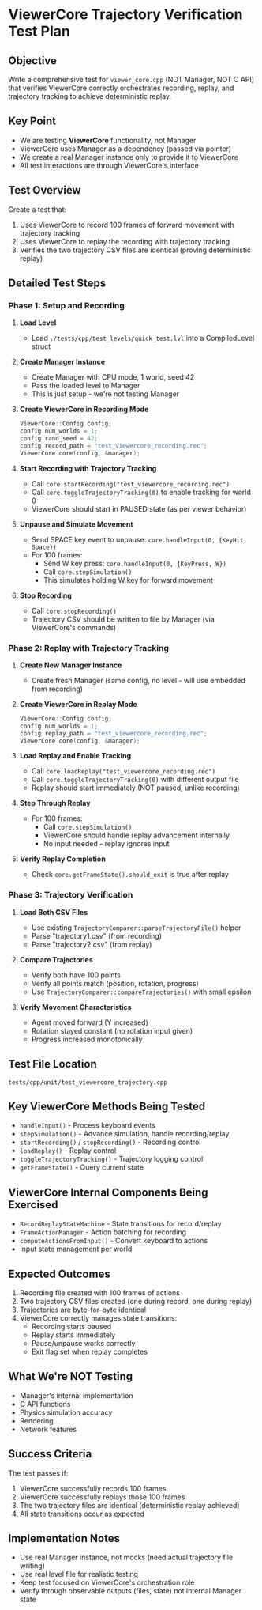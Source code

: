 # ViewerCore Trajectory Verification Test Plan

## Objective
Write a comprehensive test for `viewer_core.cpp` (NOT Manager, NOT C API) that verifies ViewerCore correctly orchestrates recording, replay, and trajectory tracking to achieve deterministic replay.

## Key Point
- We are testing **ViewerCore** functionality, not Manager
- ViewerCore uses Manager as a dependency (passed via pointer)
- We create a real Manager instance only to provide it to ViewerCore
- All test interactions are through ViewerCore's interface

## Test Overview
Create a test that:
1. Uses ViewerCore to record 100 frames of forward movement with trajectory tracking
2. Uses ViewerCore to replay the recording with trajectory tracking
3. Verifies the two trajectory CSV files are identical (proving deterministic replay)

## Detailed Test Steps

### Phase 1: Setup and Recording
1. **Load Level**
   - Load `./tests/cpp/test_levels/quick_test.lvl` into a CompiledLevel struct
   
2. **Create Manager Instance**
   - Create Manager with CPU mode, 1 world, seed 42
   - Pass the loaded level to Manager
   - This is just setup - we're not testing Manager
   
3. **Create ViewerCore in Recording Mode**
   ```cpp
   ViewerCore::Config config;
   config.num_worlds = 1;
   config.rand_seed = 42;
   config.record_path = "test_viewercore_recording.rec";
   ViewerCore core(config, &manager);
   ```
   
4. **Start Recording with Trajectory Tracking**
   - Call `core.startRecording("test_viewercore_recording.rec")`
   - Call `core.toggleTrajectoryTracking(0)` to enable tracking for world 0
   - ViewerCore should start in PAUSED state (as per viewer behavior)
   
5. **Unpause and Simulate Movement**
   - Send SPACE key event to unpause: `core.handleInput(0, {KeyHit, Space})`
   - For 100 frames:
     - Send W key press: `core.handleInput(0, {KeyPress, W})`
     - Call `core.stepSimulation()`
     - This simulates holding W key for forward movement
   
6. **Stop Recording**
   - Call `core.stopRecording()`
   - Trajectory CSV should be written to file by Manager (via ViewerCore's commands)

### Phase 2: Replay with Trajectory Tracking
1. **Create New Manager Instance**
   - Create fresh Manager (same config, no level - will use embedded from recording)
   
2. **Create ViewerCore in Replay Mode**
   ```cpp
   ViewerCore::Config config;
   config.num_worlds = 1;
   config.replay_path = "test_viewercore_recording.rec";
   ViewerCore core(config, &manager);
   ```
   
3. **Load Replay and Enable Tracking**
   - Call `core.loadReplay("test_viewercore_recording.rec")`
   - Call `core.toggleTrajectoryTracking(0)` with different output file
   - Replay should start immediately (NOT paused, unlike recording)
   
4. **Step Through Replay**
   - For 100 frames:
     - Call `core.stepSimulation()`
     - ViewerCore should handle replay advancement internally
     - No input needed - replay ignores input
   
5. **Verify Replay Completion**
   - Check `core.getFrameState().should_exit` is true after replay

### Phase 3: Trajectory Verification
1. **Load Both CSV Files**
   - Use existing `TrajectoryComparer::parseTrajectoryFile()` helper
   - Parse "trajectory1.csv" (from recording)
   - Parse "trajectory2.csv" (from replay)
   
2. **Compare Trajectories**
   - Verify both have 100 points
   - Verify all points match (position, rotation, progress)
   - Use `TrajectoryComparer::compareTrajectories()` with small epsilon
   
3. **Verify Movement Characteristics**
   - Agent moved forward (Y increased)
   - Rotation stayed constant (no rotation input given)
   - Progress increased monotonically

## Test File Location
`tests/cpp/unit/test_viewercore_trajectory.cpp`

## Key ViewerCore Methods Being Tested
- `handleInput()` - Process keyboard events
- `stepSimulation()` - Advance simulation, handle recording/replay
- `startRecording()` / `stopRecording()` - Recording control
- `loadReplay()` - Replay control  
- `toggleTrajectoryTracking()` - Trajectory logging control
- `getFrameState()` - Query current state

## ViewerCore Internal Components Being Exercised
- `RecordReplayStateMachine` - State transitions for record/replay
- `FrameActionManager` - Action batching for recording
- `computeActionsFromInput()` - Convert keyboard to actions
- Input state management per world

## Expected Outcomes
1. Recording file created with 100 frames of actions
2. Two trajectory CSV files created (one during record, one during replay)
3. Trajectories are byte-for-byte identical
4. ViewerCore correctly manages state transitions:
   - Recording starts paused
   - Replay starts immediately
   - Pause/unpause works correctly
   - Exit flag set when replay completes

## What We're NOT Testing
- Manager's internal implementation
- C API functions
- Physics simulation accuracy
- Rendering
- Network features

## Success Criteria
The test passes if:
1. ViewerCore successfully records 100 frames
2. ViewerCore successfully replays those 100 frames
3. The two trajectory files are identical (deterministic replay achieved)
4. All state transitions occur as expected

## Implementation Notes
- Use real Manager instance, not mocks (need actual trajectory file writing)
- Use real level file for realistic testing
- Keep test focused on ViewerCore's orchestration role
- Verify through observable outputs (files, state) not internal Manager state